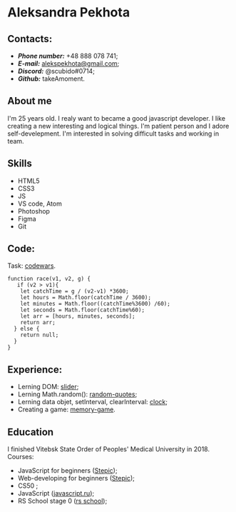 # Aleksandra Pekhota
## Contacts:
* ***Phone number:*** +48 888 078 741; 
* ***E-mail:*** alekspekhota@gmail.com;
* ***Discord:*** @scubido#0714;
* ***Github:*** takeAmoment.
## About me
I'm 25 years old. I realy want to became a good javascript developer. I like creating a new interesting and logical things. I'm patient person and I adore self-develepment. I'm interested in solving difficult tasks and working in team.
## Skills

* HTML5 
* CSS3
* JS
* VS code, Atom
* Photoshop
* Figma
* Git
## Code:
Task: [codewars](https://www.codewars.com/kata/55e2adece53b4cdcb900006c/train/javascript).

```
function race(v1, v2, g) {
   if (v2 > v1){
    let catchTime = g / (v2-v1) *3600;
    let hours = Math.floor(catchTime / 3600);
    let minutes = Math.floor((catchTime%3600) /60);
    let seconds = Math.floor(catchTime%60);
    let arr = [hours, minutes, seconds];
    return arr;
  } else {
    return null;
  }
}
```
## Experience: 
* Lerning DOM: [slider](https://takeamoment.github.io/slider/);
* Lerning Math.random(): [random-quotes](https://takeamoment.github.io/generate_quotes);
* Lerning data objet, setInterval, clearInterval: [clock](https://takeamoment.github.io/my_clock/index.html);
* Creating a game: [memory-game](https://takeamoment.github.io/memory-game/memory-game/).
## Education
I finished Vitebsk State Order of Peoples' Medical University in 2018. 
Courses:
* JavaScript for beginners ([Stepic](https://welcome.stepik.org/ru));
* Web-developing for beginners ([Stepic](https://welcome.stepik.org/ru));
* CS50 ;
* JavaScript ([javascript.ru](https://learn.javascript.ru/));
* RS School stage 0 ([rs school](https://rs.school/));
